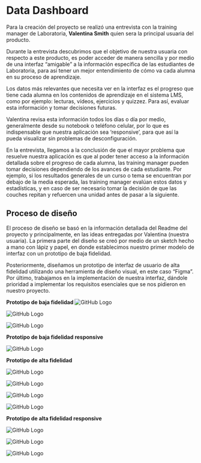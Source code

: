 # Data Dashboard

Para la creación del proyecto se realizó una entrevista con la training manager de Laboratoria, <b>Valentina Smith</b> quien sera la principal usuaria del producto.

Durante la entrevista descubrimos que el objetivo de nuestra usuaria con respecto a este producto, es poder acceder de manera sencilla y 
por medio de una interfaz “amigable” a la información específica de las estudiantes de Laboratoria, para así tener un mejor entendimiento de cómo va cada alumna en su proceso de aprendizaje.

Los datos más relevantes que necesita ver en la interfaz es el progreso que tiene cada alumna en los contenidos de aprendizaje en 
el sistema LMS, como por ejemplo: lecturas, vídeos, ejercicios y quizzez. Para así, evaluar esta información y tomar decisiones futuras.

Valentina revisa esta información todos los días o día por medio, generalmente desde su notebook o teléfono celular, por lo que es 
indispensable que nuestra aplicación sea ‘responsive’, para que así la pueda visualizar sin problemas de desconfiguración.

En la entrevista, llegamos a la conclusión de que el mayor problema que resuelve nuestra aplicación es que al poder tener acceso a la información detallada sobre el progreso de cada alumna, las training manager pueden tomar decisiones dependiendo de los avances de cada estudiante. Por ejemplo, si los resultados generales de un curso o tema se encuentran por debajo de la media esperada, las training manager evalúan estos datos y estadísticas,  y en caso de ser necesario tomar la decisión  de que las couches repitan y refuercen una unidad antes de pasar a la siguiente.

<h2> Proceso de diseño </h2>
El proceso de diseño se basó en la información detallada del Readme del proyecto y principalmente, en las ideas entregadas por Valentina (nuestra usuaria). La primera parte del diseño se creó por medio de un sketch hecho a mano con lápiz y papel, en donde establecimos nuestro primer modelo de interfaz con un prototipo de baja fidelidad.

Posteriormente, diseñamos un prototipo de interfaz de usuario de alta fidelidad utilizando una herramienta de diseño visual, en este caso “Figma”.
Por último, trabajamos en la implementación de nuestra interfaz, dándole prioridad a implementar los requisitos esenciales que se nos pidieron en nuestro proyecto.

<b>Prototipo de baja fidelidad </b>
![GitHub Logo](src\fotos\sketch1.jpg)

![GitHub Logo](src\fotos\sketch2.jpg)

![GitHub Logo](src\fotos\sketch3chico.jpg)

<b>Prototipo de baja fidelidad responsive</b>

![GitHub Logo](src\fotos\responsive.jpg)

<b>Prototipo de alta fidelidad </b>

![GitHub Logo](docs\data1.png)

![GitHub Logo](docs\data2.png)

![GitHub Logo](docs\data3.png)

![GitHub Logo](docs\data4.png)

<b>Prototipo de alta fidelidad responsive</b>

![GitHub Logo](docs\responsive1.png)

![GitHub Logo](docs\responsive2.png)

![GitHub Logo](docs\responsive3.png)
